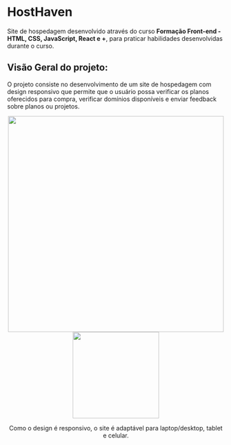 <h1>HostHaven</h1>

<p>Site de hospedagem desenvolvido através do curso <strong>Formação Front-end - HTML, CSS, JavaScript, React e +</strong>, para praticar habilidades desenvolvidas durante o curso.</p>

<h2>Visão Geral do projeto:</h2>
<p>O projeto consiste no desenvolvimento de um site de hospedagem com design responsivo que permite que o usuário possa verificar os planos oferecidos para compra, verificar domínios disponíveis e enviar feedback sobre planos ou projetos.</p>

<div display="flex" justify-content="space-around" align="center">
  <img src="https://github.com/MariaBeatrizBC/Site-de-hospedagem/assets/129955834/8033d831-23af-4465-ab77-1ccdc151a785" width="500px">
  <img src="https://github.com/MariaBeatrizBC/Site-de-hospedagem/assets/129955834/46fc90e4-67bd-47e5-96f5-8467b92e83d9" width="200px">
  <p>Como o design é responsivo, o site é adaptável para laptop/desktop, tablet e celular.</p>
</div>

